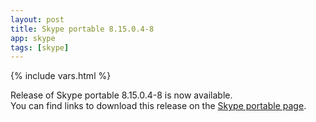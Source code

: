 ```yaml
---
layout: post
title: Skype portable 8.15.0.4-8
app: skype
tags: [skype]
---
```

{% include vars.html %}

Release of Skype portable 8.15.0.4-8 is now available.<br />
You can find links to download this release on the [Skype portable page](/app/skype-portable).